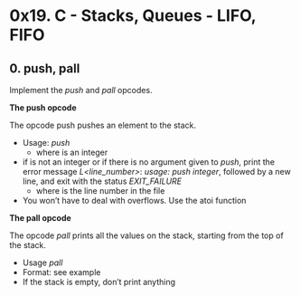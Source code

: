 # 0x19. C - Stacks, Queues - LIFO, FIFO

## 0. push, pall

Implement the *push* and *pall* opcodes.

**The push opcode**

The opcode push pushes an element to the stack.

* Usage: *push <int>*
  * where *<int>* is an integer
* if *<int>* is not an integer or if there is no argument given to *push*, print the error message *L<line_number>*: *usage: push integer*, followed by a new line, and exit with the status *EXIT_FAILURE*
  * where is the line number in the file
* You won’t have to deal with overflows. Use the atoi function

**The pall opcode**

The opcode *pall* prints all the values on the stack, starting from the top of the stack.

* Usage *pall*
* Format: see example
* If the stack is empty, don’t print anything